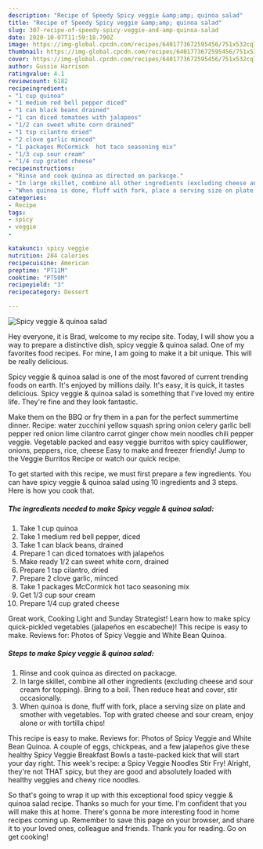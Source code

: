 ```yaml
---
description: "Recipe of Speedy Spicy veggie &amp;amp; quinoa salad"
title: "Recipe of Speedy Spicy veggie &amp;amp; quinoa salad"
slug: 307-recipe-of-speedy-spicy-veggie-and-amp-quinoa-salad
date: 2020-10-07T11:59:18.790Z
image: https://img-global.cpcdn.com/recipes/6401773672595456/751x532cq70/spicy-veggie-quinoa-salad-recipe-main-photo.jpg
thumbnail: https://img-global.cpcdn.com/recipes/6401773672595456/751x532cq70/spicy-veggie-quinoa-salad-recipe-main-photo.jpg
cover: https://img-global.cpcdn.com/recipes/6401773672595456/751x532cq70/spicy-veggie-quinoa-salad-recipe-main-photo.jpg
author: Gussie Harrison
ratingvalue: 4.1
reviewcount: 6182
recipeingredient:
- "1 cup quinoa"
- "1 medium red bell pepper diced"
- "1 can black beans drained"
- "1 can diced tomatoes with jalapeos"
- "1/2 can sweet white corn drained"
- "1 tsp cilantro dried"
- "2 clove garlic minced"
- "1 packages McCormick  hot taco seasoning mix"
- "1/3 cup sour cream"
- "1/4 cup grated cheese"
recipeinstructions:
- "Rinse and cook quinoa as directed on packacge."
- "In large skillet, combine all other ingredients (excluding cheese and sour cream for topping). Bring to a boil. Then reduce heat and cover, stir occasionally."
- "When quinoa is done, fluff with fork, place a serving size on plate and smother with vegetables. Top with grated cheese and sour cream, enjoy alone or with tortilla chips!"
categories:
- Recipe
tags:
- spicy
- veggie
- 

katakunci: spicy veggie  
nutrition: 284 calories
recipecuisine: American
preptime: "PT11M"
cooktime: "PT50M"
recipeyield: "3"
recipecategory: Dessert

---
```



![Spicy veggie &amp; quinoa salad](https://img-global.cpcdn.com/recipes/6401773672595456/751x532cq70/spicy-veggie-quinoa-salad-recipe-main-photo.jpg)

Hey everyone, it is Brad, welcome to my recipe site. Today, I will show you a way to prepare a distinctive dish, spicy veggie &amp; quinoa salad. One of my favorites food recipes. For mine, I am going to make it a bit unique. This will be really delicious.

Spicy veggie &amp; quinoa salad is one of the most favored of current trending foods on earth. It's enjoyed by millions daily. It's easy, it is quick, it tastes delicious. Spicy veggie &amp; quinoa salad is something that I've loved my entire life. They're fine and they look fantastic.

Make them on the BBQ or fry them in a pan for the perfect summertime dinner. Recipe: water zucchini yellow squash spring onion celery garlic bell pepper red onion lime cilantro carrot ginger chow mein noodles chili pepper veggie. Vegetable packed and easy veggie burritos with spicy cauliflower, onions, peppers, rice, cheese Easy to make and freezer friendly! Jump to the Veggie Burritos Recipe or watch our quick recipe.


To get started with this recipe, we must first prepare a few ingredients. You can have spicy veggie &amp; quinoa salad using 10 ingredients and 3 steps. Here is how you cook that.

<!--inarticleads1-->

##### The ingredients needed to make Spicy veggie &amp; quinoa salad:

1. Take 1 cup quinoa
1. Take 1 medium red bell pepper, diced
1. Take 1 can black beans, drained
1. Prepare 1 can diced tomatoes with jalapeños
1. Make ready 1/2 can sweet white corn, drained
1. Prepare 1 tsp cilantro, dried
1. Prepare 2 clove garlic, minced
1. Take 1 packages McCormick  hot taco seasoning mix
1. Get 1/3 cup sour cream
1. Prepare 1/4 cup grated cheese


Great work, Cooking Light and Sunday Strategist! Learn how to make spicy quick-pickled vegetables (jalapeños en escabeche)! This recipe is easy to make. Reviews for: Photos of Spicy Veggie and White Bean Quinoa. 

<!--inarticleads2-->

##### Steps to make Spicy veggie &amp; quinoa salad:

1. Rinse and cook quinoa as directed on packacge.
1. In large skillet, combine all other ingredients (excluding cheese and sour cream for topping). Bring to a boil. Then reduce heat and cover, stir occasionally.
1. When quinoa is done, fluff with fork, place a serving size on plate and smother with vegetables. Top with grated cheese and sour cream, enjoy alone or with tortilla chips!


This recipe is easy to make. Reviews for: Photos of Spicy Veggie and White Bean Quinoa. A couple of eggs, chickpeas, and a few jalapeños give these healthy Spicy Veggie Breakfast Bowls a taste-packed kick that will start your day right. This week&#39;s recipe: a Spicy Veggie Noodles Stir Fry! Alright, they&#39;re not THAT spicy, but they are good and absolutely loaded with healthy veggies and chewy rice noodles. 

So that's going to wrap it up with this exceptional food spicy veggie &amp; quinoa salad recipe. Thanks so much for your time. I'm confident that you will make this at home. There's gonna be more interesting food in home recipes coming up. Remember to save this page on your browser, and share it to your loved ones, colleague and friends. Thank you for reading. Go on get cooking!
